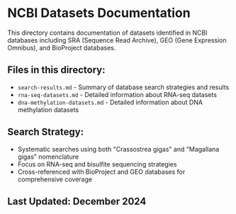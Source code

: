 # NCBI Datasets Documentation

This directory contains documentation of datasets identified in NCBI databases including SRA (Sequence Read Archive), GEO (Gene Expression Omnibus), and BioProject databases.

## Files in this directory:

- `search-results.md` - Summary of database search strategies and results
- `rna-seq-datasets.md` - Detailed information about RNA-seq datasets
- `dna-methylation-datasets.md` - Detailed information about DNA methylation datasets

## Search Strategy:
- Systematic searches using both "Crassostrea gigas" and "Magallana gigas" nomenclature
- Focus on RNA-seq and bisulfite sequencing strategies
- Cross-referenced with BioProject and GEO databases for comprehensive coverage

## Last Updated: December 2024